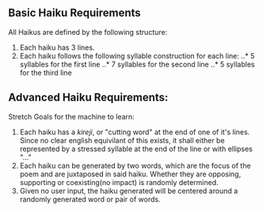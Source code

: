 Basic Haiku Requirements
---
All Haikus are defined by the following structure:
1. Each haiku has 3 lines.
2. Each haiku follows the following syllable construction for each line:
..* 5 syllables for the first line
..* 7 syllables for the second line
..* 5 syllables for the third line

Advanced Haiku Requirements:
---
Stretch Goals for the machine to learn:
1. Each haiku has a _kireji_, or "cutting word" at the end of one of it's lines. Since no clear english equivilant of this exists, it shall either be represented by a stressed syllable at the end of the line or with ellipses "..."
2. Each haiku can be generated by two words, which are the focus of the poem and are juxtaposed in said haiku. Whether they are opposing, supporting or coexisting(no impact) is randomly determined.
3. Given no user input, the haiku generated will be centered around a randomly generated word or pair of words.
